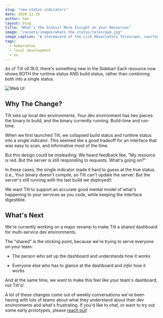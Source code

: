 ```yaml
---
slug: "new-status-indicators"
date: 2020-12-16
author: han
layout: blog
title: "What's the Status? More Insight on your Resources"
image: "/assets/images/whats-the-status/telescope.jpg"
image_caption: "A stereocard of the Lick Observatory Telescope, courtesy of <a href=\"https://www.metmuseum.org/art/collection/search/813899\">The Metropolitan Museum of Art</a>"
tags:
  - kubernetes
  - local development
  - ux
---
```


As of Tilt v0.18.0, there's something new in the Sidebar! Each resource now shows BOTH the runtime status AND build status, rather than combining both into a single status.

![Web UI](/assets/images/whats-the-status/two-status-view.jpg)

## Why The Change?

Tilt sets up local dev environments. Your dev environment has two pieces: the binary to build, and the binary
currently running. Build-time and run-time.

When we first launched Tilt, we collapsed build status and runtime status into a single indicator. This seemed like a good tradeoff for an interface that was easy to scan, and informative _most_ of the time.

But this design could be misleading. We heard feedback like, "My resource is red. But the server is still responding to requests. What's going on?"

In these cases, the single indicator made it hard to guess at the true status. (i.e., Your binary doesn't compile, so Tilt can't update the server. But the server's still running with the last build we deployed!)

We want Tilt to support an accurate good mental model of what's happening to your services as you code, while keeping the interface digestible. 


## What's Next

We're currently working on a major revamp to make Tilt a shared dashboard for
multi-service dev environments.

The "shared" is the sticking point, because we're trying to serve everyone on your team:

- The person who set up the dashboard and understands how it works

- Everyone else who has to glance at the dashboard and _infer_ how it works

And at the same time, we want to make this feel like your team's dashboard, not Tilt's!

A lot of these changes come out of weekly conversations we've been having with
lots of teams about what they understand about their dev environments and what's
frustrating. If you'd like to chat, or want to try out some early prototypes,
please [reach out](https://docs.tilt.dev/#community)!



